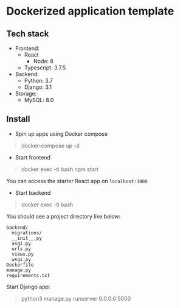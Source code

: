 # Dockerized application template

## Tech stack

- Frontend:
  - React
    - Node: 8
  - Typescript: 3.7.5
- Backend:
  - Python: 3.7
  - Django: 3.1
- Storage:
  - MySQL: 8.0

## Install

- Spin up apps using Docker compose

> docker-compose up -d

- Start frontend

> docker exec -ti <frontend-app-container> bash
> npm start

You can access the starter React app on `localhost:3000`

- Start backend

> docker exec -ti <backend-app-container> bash

You should see a project directory like below:
```
backend/
  migrations/
  __init__.py
  asgi.py
  urls.py
  views.py
  wsgi.py
Dockerfile
manage.py
requirements.txt
```

Start Django app:

> python3 manage.py runserver 0.0.0.0:5000

